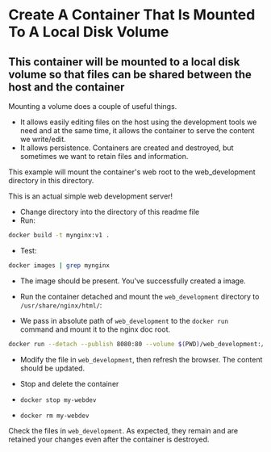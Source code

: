 # Create A Container That Is Mounted To A Local Disk Volume

## This container will be mounted to a local disk volume so that files can be shared between the host and the container

Mounting a volume does a couple of useful things.

- It allows easily editing files on the host using the development tools we need and
  at the same time, it allows the container to serve the content we write/edit.
- It allows persistence. Containers are created and destroyed, but sometimes we want
  to retain files and information.

This example will mount the container's web root to the web_development directory in this directory.

This is an actual simple web development server!

- Change directory into the directory of this readme file
- Run:

```bash
docker build -t mynginx:v1 .
```

- Test:

```bash
docker images | grep mynginx
```

- The image should be present. You've successfully created a image.

- Run the container detached and mount the `web_development` directory to `/usr/share/nginx/html/`:
- We pass in absolute path of `web_development` to the `docker run` command and mount it to the nginx doc root.

```bash
docker run --detach --publish 8080:80 --volume $(PWD)/web_development:/usr/share/nginx/html --name my-webdev mynginx:v1
```

- Modify the file in `web_development`, then refresh the browser. The content should be updated.

- Stop and delete the container
- `docker stop my-webdev`
- `docker rm my-webdev`

Check the files in `web_development`. As expected, they remain and are retained
your changes even after the container is destroyed.
